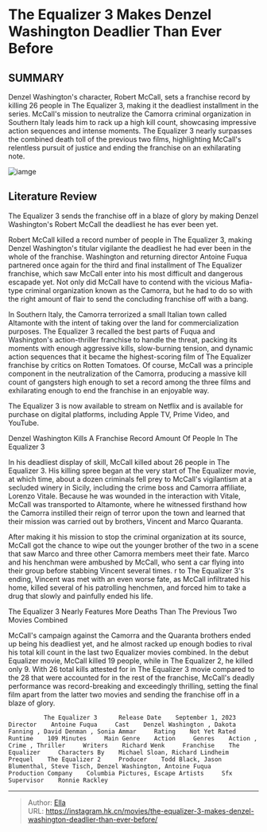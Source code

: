 # The Equalizer 3 Makes Denzel Washington Deadlier Than Ever Before


## SUMMARY 



  Denzel Washington&#39;s character, Robert McCall, sets a franchise record by killing 26 people in The Equalizer 3, making it the deadliest installment in the series.   McCall&#39;s mission to neutralize the Camorra criminal organization in Southern Italy leads him to rack up a high kill count, showcasing impressive action sequences and intense moments.   The Equalizer 3 nearly surpasses the combined death toll of the previous two films, highlighting McCall&#39;s relentless pursuit of justice and ending the franchise on an exhilarating note.  

![iamge](https://static1.srcdn.com/wordpress/wp-content/uploads/2024/01/the-equalizer-3-denzel-washington-robert-mccall-kills.jpg)

## Literature Review

The Equalizer 3 sends the franchise off in a blaze of glory by making Denzel Washington&#39;s Robert McCall the deadliest he has ever been yet.




Robert McCall killed a record number of people in The Equalizer 3, making Denzel Washington&#39;s titular vigilante the deadliest he had ever been in the whole of the franchise. Washington and returning director Antoine Fuqua partnered once again for the third and final installment of The Equalizer franchise, which saw McCall enter into his most difficult and dangerous escapade yet. Not only did McCall have to contend with the vicious Mafia-type criminal organization known as the Camorra, but he had to do so with the right amount of flair to send the concluding franchise off with a bang.




In Southern Italy, the Camorra terrorized a small Italian town called Altamonte with the intent of taking over the land for commercialization purposes. The Equalizer 3 recalled the best parts of Fuqua and Washington&#39;s action-thriller franchise to handle the threat, packing its moments with enough aggressive kills, slow-burning tension, and dynamic action sequences that it became the highest-scoring film of The Equalizer franchise by critics on Rotten Tomatoes. Of course, McCall was a principle component in the neutralization of the Camorra, producing a massive kill count of gangsters high enough to set a record among the three films and exhilarating enough to end the franchise in an enjoyable way. 



The Equalizer 3 is now available to stream on Netflix and is available for purchase on digital platforms, including Apple TV, Prime Video, and YouTube.





 Denzel Washington Kills A Franchise Record Amount Of People In The Equalizer 3 
          




In his deadliest display of skill, McCall killed about 26 people in The Equalizer 3. His killing spree began at the very start of The Equalizer movie, at which time, about a dozen criminals fell prey to McCall&#39;s vigilantism at a secluded winery in Sicily, including the crime boss and Camorra affiliate, Lorenzo Vitale. Because he was wounded in the interaction with Vitale, McCall was transported to Altamonte, where he witnessed firsthand how the Camorra instilled their reign of terror upon the town and learned that their mission was carried out by brothers, Vincent and Marco Quaranta.

After making it his mission to stop the criminal organization at its source, McCall got the chance to wipe out the younger brother of the two in a scene that saw Marco and three other Camorra members meet their fate. Marco and his henchman were ambushed by McCall, who sent a car flying into their group before stabbing Vincent several times.  r to The Equalizer 3&#39;s ending, Vincent was met with an even worse fate, as McCall infiltrated his home, killed several of his patrolling henchmen, and forced him to take a drug that slowly and painfully ended his life.






 The Equalizer 3 Nearly Features More Deaths Than The Previous Two Movies Combined 
          

McCall&#39;s campaign against the Camorra and the Quaranta brothers ended up being his deadliest yet, and he almost racked up enough bodies to rival his total kill count in the last two Equalizer movies combined. In the debut Equalizer movie, McCall killed 19 people, while in The Equalizer 2, he killed only 9. With 26 total kills attested for in The Equalizer 3 movie compared to the 28 that were accounted for in the rest of the franchise, McCall&#39;s deadly performance was record-breaking and exceedingly thrilling, setting the final film apart from the latter two movies and sending the franchise off in a blaze of glory.

              The Equalizer 3      Release Date    September 1, 2023     Director    Antoine Fuqua     Cast    Denzel Washington , Dakota Fanning , David Denman , Sonia Ammar     Rating    Not Yet Rated     Runtime    109 Minutes     Main Genre    Action     Genres    Action , Crime , Thriller     Writers    Richard Wenk     Franchise    The Equalizer     Characters By    Michael Sloan, Richard Lindheim     Prequel    The Equalizer 2     Producer    Todd Black, Jason Blumenthal, Steve Tisch, Denzel Washington, Antoine Fuqua     Production Company    Columbia Pictures, Escape Artists     Sfx Supervisor    Ronnie Rackley      





---

> Author: [Ella](https://instagram.hk.cn/)  
> URL: https://instagram.hk.cn/movies/the-equalizer-3-makes-denzel-washington-deadlier-than-ever-before/  

